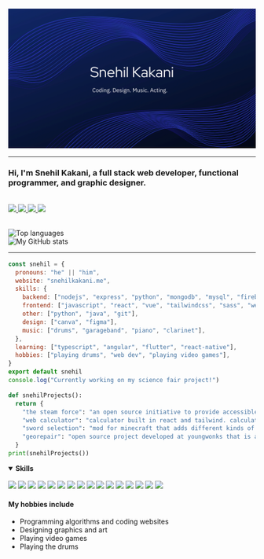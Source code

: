 ![Snehil Kakani](./Snehil%20Kakani.webp)

<hr>

### Hi, I'm Snehil Kakani, a full stack web developer, functional programmer, and graphic designer.

<br />

<a href="mailto:kakanisnehil@gmail.com">
  <img src="https://img.shields.io/badge/Gmail-D14836?style=for-the-badge&logo=gmail&logoColor=white" />
</a>

<a href="https://linkedin.com/in/snehilkakani">
  <img src="https://img.shields.io/badge/LinkedIn-0077B5?style=for-the-badge&logo=linkedin&logoColor=white" />
</a>

<a href="https://www.facebook.com/snehilkakani">
  <img src="https://img.shields.io/badge/Facebook-1877F2?style=for-the-badge&logo=facebook&logoColor=white" />
</a>

<a href="https://instagram.com/sne.k152">
  <img src="https://img.shields.io/badge/Instagram-E4405F?style=for-the-badge&logo=instagram&logoColor=white" />
</a>

<br />
<br />

![Top languages](https://github-readme-stats.vercel.app/api/top-langs/?username=snek152&layout=compact&theme=react)
<br />
![My GitHub stats](https://github-readme-stats.vercel.app/api?username=snek152&show_icons=true&hide=stars,issues&theme=react)

<hr>

```javascript
const snehil = {
  pronouns: "he" || "him",
  website: "snehilkakani.me",
  skills: {
    backend: ["nodejs", "express", "python", "mongodb", "mysql", "firebase"],
    frontend: ["javascript", "react", "vue", "tailwindcss", "sass", "webpack", "jquery", "bootstrap", "next.js"],
    other: ["python", "java", "git"],
    design: ["canva", "figma"],
    music: ["drums", "garageband", "piano", "clarinet"],
  }, 
  learning: ["typescript", "angular", "flutter", "react-native"],
  hobbies: ["playing drums", "web dev", "playing video games"],
}
export default snehil
console.log("Currently working on my science fair project!")
```

```py
def snehilProjects():
  return {
    "the steam force": "an open source initiative to provide accessible and interactive education for underprivileged kids",
    "web calculator": "calculator built in react and tailwind. calculator.snehilkakani.me",
    "sword selection": "mod for minecraft that adds different kinds of swords to the game. swordselection.snehilkakani.me",
    "georepair": "open source project developed at youngwonks that is a geotagging app used to scan public objects in need of repair"
  }
print(snehilProjects())
```

<details open>
  <summary><strong>Skills</strong></summary>
  <br>
  <img src="https://img.shields.io/badge/React-61DAFB?style=for-the-badge&logo=react&logoColor=black" />
  <img src="https://img.shields.io/badge/Next.js-black?style=for-the-badge&logo=next.js&logoColor=white" />
  <img src="https://img.shields.io/badge/Tailwind-06B6D4?style=for-the-badge&logo=tailwindcss&logoColor=white" />
  <img src="https://img.shields.io/badge/Python-3776AB?style=for-the-badge&logo=python&logoColor=white" />
  <img src="https://img.shields.io/badge/HTML5-E34F26?style=for-the-badge&logo=html5&logoColor=white" />
  <img src="https://img.shields.io/badge/CSS3-1572B6?style=for-the-badge&logo=css3&logoColor=white" />
  <img src="https://img.shields.io/badge/JavaScript-F7DF1E?style=for-the-badge&logo=javascript&logoColor=black" />
  <img src="https://img.shields.io/badge/Java-ED8B00?style=for-the-badge&logo=java&logoColor=white" />
  <img src="https://img.shields.io/badge/MongoDB-4EA94B?style=for-the-badge&logo=mongodb&logoColor=white" />
  <img src="https://img.shields.io/badge/SQLite-07405E?style=for-the-badge&logo=sqlite&logoColor=white" />
  <img src="https://img.shields.io/badge/Bootstrap-563D7C?style=for-the-badge&logo=bootstrap&logoColor=white" />
  <img src="https://img.shields.io/badge/jQuery-0769AD?style=for-the-badge&logo=jquery&logoColor=white" />
  <img src="https://img.shields.io/badge/Flask-000000?style=for-the-badge&logo=flask&logoColor=white" />
  <img src="https://img.shields.io/badge/Git-F05032?style=for-the-badge&logo=git&logoColor=white" />
  <img src="https://img.shields.io/badge/Figma-F24E1E?style=for-the-badge&logo=figma&logoColor=white" />
  <img src="https://img.shields.io/badge/Canva-%2300C4CC.svg?&style=for-the-badge&logo=Canva&logoColor=white" />
</details>


#### My hobbies include
- Programming algorithms and coding websites
- Designing graphics and art
- Playing video games
- Playing the drums
